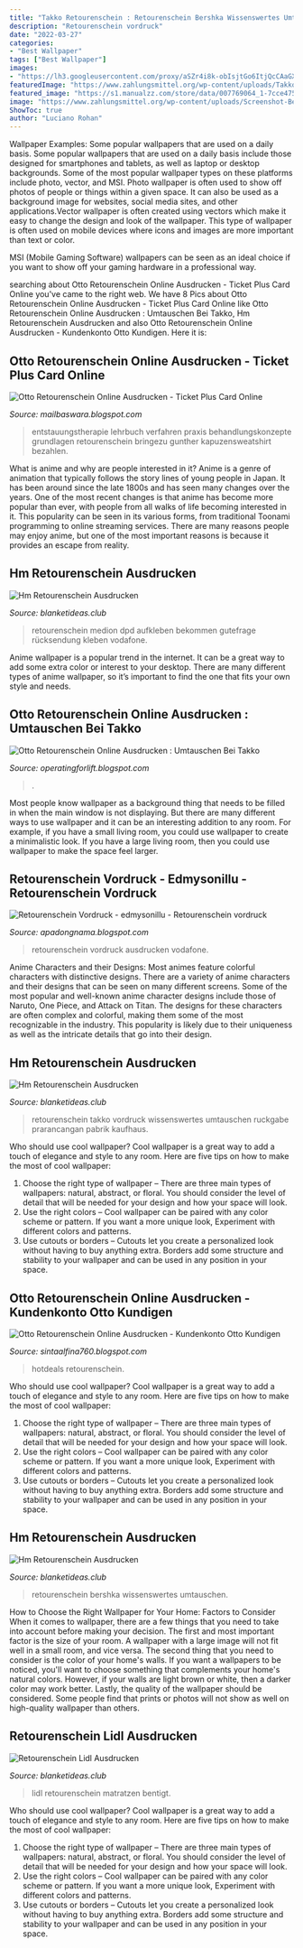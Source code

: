 ```yaml
---
title: "Takko Retourenschein : Retourenschein Bershka Wissenswertes Umtauschen"
description: "Retourenschein vordruck"
date: "2022-03-27"
categories:
- "Best Wallpaper"
tags: ["Best Wallpaper"]
images:
- "https://lh3.googleusercontent.com/proxy/aSZr4i8k-obIsjtGo6ItjQcCAaGXShpTbD9ri9it0bmFgJ_PHpWdE912BF7FkxOfwbYpP9xOj47fLYCAOe5nLGPRx_M=s0-d"
featuredImage: "https://www.zahlungsmittel.org/wp-content/uploads/Takko-Online-Retourenschein.jpeg"
featured_image: "https://s1.manualzz.com/store/data/007769064_1-7cce4757888437627320c3b8815d7b4b.png"
image: "https://www.zahlungsmittel.org/wp-content/uploads/Screenshot-Bershka-Rückgabe-Annahmestelle.png"
ShowToc: true
author: "Luciano Rohan"
---
```



Wallpaper Examples: Some popular wallpapers that are used on a daily basis.
Some popular wallpapers that are used on a daily basis include those designed for smartphones and tablets, as well as laptop or desktop backgrounds. Some of the most popular wallpaper types on these platforms include photo, vector, and MSI. 
Photo wallpaper is often used to show off photos of people or things within a given space. It can also be used as a background image for websites, social media sites, and other applications.Vector wallpaper is often created using vectors which make it easy to change the design and look of the wallpaper. This type of wallpaper is often used on mobile devices where icons and images are more important than text or color. 

MSI (Mobile Gaming Software) wallpapers can be seen as an ideal choice if you want to show off your gaming hardware in a professional way.

	

		
searching about Otto Retourenschein Online Ausdrucken - Ticket Plus Card Online you've came to the right web. We have 8 Pics about Otto Retourenschein Online Ausdrucken - Ticket Plus Card Online like Otto Retourenschein Online Ausdrucken : Umtauschen Bei Takko, Hm Retourenschein Ausdrucken and also Otto Retourenschein Online Ausdrucken - Kundenkonto Otto Kundigen. Here it is:
		
    
## Otto Retourenschein Online Ausdrucken - Ticket Plus Card Online

<img loading=lazy src="https://bilder.buecher.de/produkte/40/40937/40937838z.jpg" onerror="this.onerror=null;this.src='https://tse3.mm.bing.net/th?id=OIP.p8K2E0mZ55OgnHKyk6I1awAAAA&amp;pid=15.1';" alt="Otto Retourenschein Online Ausdrucken - Ticket Plus Card Online">

_Source: mailbaswara.blogspot.com_

>entstauungstherapie lehrbuch verfahren praxis behandlungskonzepte grundlagen retourenschein bringezu gunther kapuzensweatshirt bezahlen. 

	

What is anime and why are people interested in it?
Anime is a genre of animation that typically follows the story lines of young people in Japan. It has been around since the late 1800s and has seen many changes over the years. One of the most recent changes is that anime has become more popular than ever, with people from all walks of life becoming interested in it. This popularity can be seen in its various forms, from traditional Toonami programming to online streaming services. There are many reasons people may enjoy anime, but one of the most important reasons is because it provides an escape from reality.

    
## Hm Retourenschein Ausdrucken

<img loading=lazy src="https://images.gutefrage.net/media/fragen/bilder/retourenschein-von-medion-bekommen-und-weiss-nicht-was-ich-tun-soll---/0_big.jpg" onerror="this.onerror=null;this.src='https://tse3.mm.bing.net/th?id=OIP.GhVrjhVwqNMECC-BYmOYAgHaEt&amp;pid=15.1';" alt="Hm Retourenschein Ausdrucken">

_Source: blanketideas.club_

>retourenschein medion dpd aufkleben bekommen gutefrage rücksendung kleben vodafone. 

	

Anime wallpaper is a popular trend in the internet. It can be a great way to add some extra color or interest to your desktop. There are many different types of anime wallpaper, so it’s important to find the one that fits your own style and needs.

    
## Otto Retourenschein Online Ausdrucken : Umtauschen Bei Takko

<img loading=lazy src="https://s1.manualzz.com/store/data/007769064_1-7cce4757888437627320c3b8815d7b4b.png" onerror="this.onerror=null;this.src='https://tse3.mm.bing.net/th?id=OIP.9CCY0OINaHuvublxpECqXwHaKd&amp;pid=15.1';" alt="Otto Retourenschein Online Ausdrucken : Umtauschen Bei Takko">

_Source: operatingforlift.blogspot.com_

>. 

	

Most people know wallpaper as a background thing that needs to be filled in when the main window is not displaying. But there are many different ways to use wallpaper and it can be an interesting addition to any room. For example, if you have a small living room, you could use wallpaper to create a minimalistic look. If you have a large living room, then you could use wallpaper to make the space feel larger.

    
## Retourenschein Vordruck - Edmysonillu - Retourenschein Vordruck

<img loading=lazy src="https://lh3.googleusercontent.com/proxy/aSZr4i8k-obIsjtGo6ItjQcCAaGXShpTbD9ri9it0bmFgJ_PHpWdE912BF7FkxOfwbYpP9xOj47fLYCAOe5nLGPRx_M=s0-d" onerror="this.onerror=null;this.src='https://tse4.mm.bing.net/th?id=OIP.3KxYwkWj5pxAGJUy9lStQgAAAA&amp;pid=15.1';" alt="Retourenschein Vordruck - edmysonillu - Retourenschein vordruck">

_Source: apadongnama.blogspot.com_

>retourenschein vordruck ausdrucken vodafone. 

	

Anime Characters and their Designs: Most animes feature colorful characters with distinctive designs.
There are a variety of anime characters and their designs that can be seen on many different screens. Some of the most popular and well-known anime character designs include those of Naruto, One Piece, and Attack on Titan. The designs for these characters are often complex and colorful, making them some of the most recognizable in the industry. This popularity is likely due to their uniqueness as well as the intricate details that go into their design.

    
## Hm Retourenschein Ausdrucken

<img loading=lazy src="https://www.zahlungsmittel.org/wp-content/uploads/Takko-Online-Retourenschein.jpeg" onerror="this.onerror=null;this.src='https://tse3.mm.bing.net/th?id=OIP.e8thycMm4hSXLxmxL91kxQHaCZ&amp;pid=15.1';" alt="Hm Retourenschein Ausdrucken">

_Source: blanketideas.club_

>retourenschein takko vordruck wissenswertes umtauschen ruckgabe prarancangan pabrik kaufhaus. 

	

Who should use cool wallpaper?
Cool wallpaper is a great way to add a touch of elegance and style to any room. Here are five tips on how to make the most of cool wallpaper: 
1) Choose the right type of wallpaper – There are three main types of wallpapers: natural, abstract, or floral. You should consider the level of detail that will be needed for your design and how your space will look. 
2) Use the right colors – Cool wallpaper can be paired with any color scheme or pattern. If you want a more unique look, Experiment with different colors and patterns. 
3) Use cutouts or borders – Cutouts let you create a personalized look without having to buy anything extra. Borders add some structure and stability to your wallpaper and can be used in any position in your space.

    
## Otto Retourenschein Online Ausdrucken - Kundenkonto Otto Kundigen

<img loading=lazy src="https://www.hotdeals.com/public/images/606314323e88c.png" onerror="this.onerror=null;this.src='https://tse4.mm.bing.net/th?id=OIP.X3bjT_R3nZc4MixlkScUVgAAAA&amp;pid=15.1';" alt="Otto Retourenschein Online Ausdrucken - Kundenkonto Otto Kundigen">

_Source: sintaalfina760.blogspot.com_

>hotdeals retourenschein. 

	

Who should use cool wallpaper?
Cool wallpaper is a great way to add a touch of elegance and style to any room. Here are five tips on how to make the most of cool wallpaper: 
1) Choose the right type of wallpaper – There are three main types of wallpapers: natural, abstract, or floral. You should consider the level of detail that will be needed for your design and how your space will look. 
2) Use the right colors – Cool wallpaper can be paired with any color scheme or pattern. If you want a more unique look, Experiment with different colors and patterns. 
3) Use cutouts or borders – Cutouts let you create a personalized look without having to buy anything extra. Borders add some structure and stability to your wallpaper and can be used in any position in your space.

    
## Hm Retourenschein Ausdrucken

<img loading=lazy src="https://www.zahlungsmittel.org/wp-content/uploads/Screenshot-Bershka-Rückgabe-Annahmestelle.png" onerror="this.onerror=null;this.src='https://tse4.mm.bing.net/th?id=OIP.f_fbN_kCgI2NmeM_wIKUpwHaEW&amp;pid=15.1';" alt="Hm Retourenschein Ausdrucken">

_Source: blanketideas.club_

>retourenschein bershka wissenswertes umtauschen. 

	

How to Choose the Right Wallpaper for Your Home: Factors to Consider
When it comes to wallpaper, there are a few things that you need to take into account before making your decision. The first and most important factor is the size of your room. A wallpaper with a large image will not fit well in a small room, and vice versa. 
The second thing that you need to consider is the color of your home's walls. If you want a wallpapers to be noticed, you'll want to choose something that complements your home's natural colors. However, if your walls are light brown or white, then a darker color may work better. 
Lastly, the quality of the wallpaper should be considered. Some people find that prints or photos will not show as well on high-quality wallpaper than others.

    
## Retourenschein Lidl Ausdrucken

<img loading=lazy src="https://www.eule.de/wp-content/screenshots/lidl-shop-de.png" onerror="this.onerror=null;this.src='https://tse3.mm.bing.net/th?id=OIP.kspSotO7jldYx-S3fOYXJgHaF7&amp;pid=15.1';" alt="Retourenschein Lidl Ausdrucken">

_Source: blanketideas.club_

>lidl retourenschein matratzen bentigt. 

	

Who should use cool wallpaper?
Cool wallpaper is a great way to add a touch of elegance and style to any room. Here are five tips on how to make the most of cool wallpaper: 
1) Choose the right type of wallpaper – There are three main types of wallpapers: natural, abstract, or floral. You should consider the level of detail that will be needed for your design and how your space will look. 
2) Use the right colors – Cool wallpaper can be paired with any color scheme or pattern. If you want a more unique look, Experiment with different colors and patterns. 
3) Use cutouts or borders – Cutouts let you create a personalized look without having to buy anything extra. Borders add some structure and stability to your wallpaper and can be used in any position in your space.

